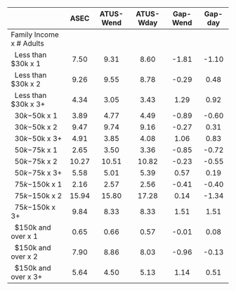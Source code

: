
|                      |         ASEC |    ATUS-Wend |    ATUS-Wday |     Gap-Wend |      Gap-day |
| -------------------- | :----------: | :----------: | :----------: | :----------: | :----------: |
| Family Income x # Adults |              |              |              |              |              |
| &nbsp;&nbsp;Less than $30k x 1 |         7.50 |         9.31 |         8.60 |        -1.81 |        -1.10 |
| &nbsp;&nbsp;Less than $30k x 2 |         9.26 |         9.55 |         8.78 |        -0.29 |         0.48 |
| &nbsp;&nbsp;Less than $30k x 3+ |         4.34 |         3.05 |         3.43 |         1.29 |         0.92 |
| &nbsp;&nbsp;$30k-$50k x 1 |         3.89 |         4.77 |         4.49 |        -0.89 |        -0.60 |
| &nbsp;&nbsp;$30k-$50k x 2 |         9.47 |         9.74 |         9.16 |        -0.27 |         0.31 |
| &nbsp;&nbsp;$30k-$50k x 3+ |         4.91 |         3.85 |         4.08 |         1.06 |         0.83 |
| &nbsp;&nbsp;$50k-$75k x 1 |         2.65 |         3.50 |         3.36 |        -0.85 |        -0.72 |
| &nbsp;&nbsp;$50k-$75k x 2 |        10.27 |        10.51 |        10.82 |        -0.23 |        -0.55 |
| &nbsp;&nbsp;$50k-$75k x 3+ |         5.58 |         5.01 |         5.39 |         0.57 |         0.19 |
| &nbsp;&nbsp;$75k-$150k x 1 |         2.16 |         2.57 |         2.56 |        -0.41 |        -0.40 |
| &nbsp;&nbsp;$75k-$150k x 2 |        15.94 |        15.80 |        17.28 |         0.14 |        -1.34 |
| &nbsp;&nbsp;$75k-$150k x 3+ |         9.84 |         8.33 |         8.33 |         1.51 |         1.51 |
| &nbsp;&nbsp;$150k and over x 1 |         0.65 |         0.66 |         0.57 |        -0.01 |         0.08 |
| &nbsp;&nbsp;$150k and over x 2 |         7.90 |         8.86 |         8.03 |        -0.96 |        -0.13 |
| &nbsp;&nbsp;$150k and over x 3+ |         5.64 |         4.50 |         5.13 |         1.14 |         0.51 |

